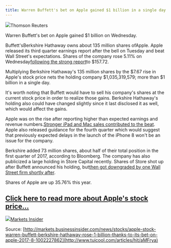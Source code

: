 ```yaml
---
title: Warren Buffett's bet on Apple gained $1 billion in a single day (AAPL)
---
```


![](http://img1.tuicool.com/YZ3yq23.png!web)Thomson Reuters

Warren Buffett's bet on Apple gained $1 billion on Wednesday.

Buffett'sBerkshire Hathaway owns about 135 million shares ofApple. Apple released its third quarter earnings report after the bell on Tuesday and beat Wall Street's expectations. Shares of the company rose 5.11% on Wednesday[following the strong report](http://markets.businessinsider.com/news/stocks/apple-stock-price-wall-street-thinks-you-will-love-the-next-iphone-2017-8-1002226913?utm_source=markets&utm_medium=ingest)to $157.72.

Multiplying Berkshire Hathaway's 135 million shares by the $7.67 rise in Apple's stock price nets the holding company $1,035,319,579; more than $1 billion in a single day.

It's worth noting that Buffett would have to sell his company's shares at the current stock price in order to realize those gains. Berkshire Hathaway's holding also could have changed slightly since it last disclosed it as well, which would affect the gains.

Apple was on the rise after reporting higher than expected earnings and revenue numbers.[Stronger iPad and Mac sales contributed to the beat](http://markets.businessinsider.com/news/stocks/apple-stock-price-wall-street-thinks-you-will-love-the-next-iphone-2017-8-1002226913?utm_source=markets&utm_medium=ingest). Apple also released guidance for the fourth quarter which would suggest that previously expected delays in the launch of the iPhone 8 won't be an issue for the company.

Berkshire added 73 million shares, about half of their total position in the first quarter of 2017, according to Bloomberg. The company has also publicized a large holding in Store Capital recently. Shares of Store shot up after Buffett announced his holding, but[then got downgraded by one Wall Street firm shortly after](http://markets.businessinsider.com/news/stocks/stor-stock-price-warren-buffett-newest-investment-downgrade-2017-6-1002128272?utm_source=markets&utm_medium=ingest).

Shares of Apple are up 35.76% this year.

## [Click here to read more about Apple's stock price...](http://markets.businessinsider.com/stock/aapl-Quote?utm_source=markets&utm_medium=ingest)

[![](http://img1.tuicool.com/eyimIzJ.jpg!web)Markets Insider](http://markets.businessinsider.com/stock/aapl-Quote?utm_source=markets&utm_medium=ingest)



Source: [http://markets.businessinsider.com/news/stocks/apple-stock-warren-buffett-berkshire-hathaway-rose-1-billion-thanks-to-its-bet-on-apple-2017-8-1002227862](http://www.tuicool.com/articles/hit/aMFrya)


